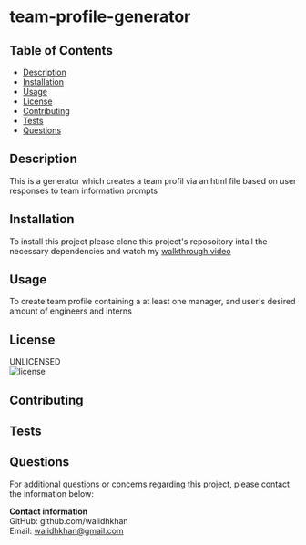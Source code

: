 
# team-profile-generator

## Table of Contents
- [Description](#Description)
- [Installation](#Installation)
- [Usage](#Usage)
- [License](#License)
- [Contributing](#Contributing)
- [Tests](#Tests)
- [Questions](#Questions)

<div id='Desciption'/>

## Description
This is a generator which creates a team profil via an html file based on user responses to team information prompts

<div id='Installation'/>

## Installation
To install this project please clone this project's reposoitory intall the necessary dependencies and watch my [walkthrough video](https://youtu.be/2FAs1CrLDmo)

<div id='Usage'/>

## Usage
To create team profile containing a at least one manager, and user's desired amount of engineers and interns

<div id='License'/>

## License       
UNLICENSED  
![license](https://img.shields.io/badge/license-UNLICENSED-green.svg)

<div id='Contributing'/>

## Contributing
 

<div id='Tests'/>

## Tests


<div id='Questions'/>

## Questions
For additional questions or concerns regarding this project, please contact the information below:

**Contact information**  
GitHub: github.com/walidhkhan  
Email: walidhkhan@gmail.com
